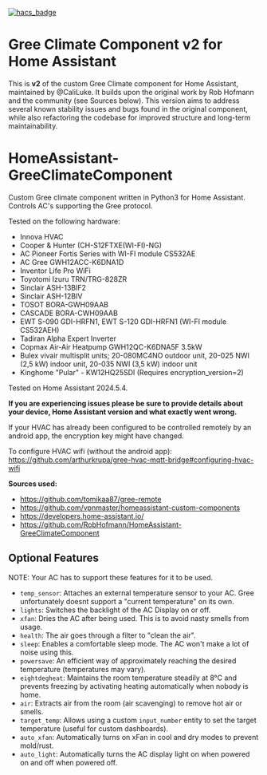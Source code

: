 [![hacs_badge](https://img.shields.io/badge/HACS-Default-orange.svg?style=for-the-badge)](https://github.com/hacs/integration)

# Gree Climate Component v2 for Home Assistant

This is **v2** of the custom Gree Climate component for Home Assistant, maintained by @CaliLuke. 
It builds upon the original work by Rob Hofmann and the community (see Sources below). 
This version aims to address several known stability issues and bugs found in the original component, 
while also refactoring the codebase for improved structure and long-term maintainability.

# HomeAssistant-GreeClimateComponent
Custom Gree climate component written in Python3 for Home Assistant. Controls AC's supporting the Gree protocol.

Tested on the following hardware:
- Innova HVAC
- Cooper & Hunter (CH-S12FTXE(WI-FI)-NG)
- AC Pioneer Fortis Series with WI-FI module CS532AE
- AC Gree GWH12ACC-K6DNA1D
- Inventor Life Pro WiFi
- Toyotomi Izuru TRN/TRG-828ZR
- Sinclair ASH-13BIF2
- Sinclair ASH-12BIV
- TOSOT BORA-GWH09AAB
- CASCADE BORA-CWH09AAB
- EWT S-090 GDI-HRFN1, EWT S-120 GDI-HRFN1 (WI-FI module CS532AEH)
- Tadiran Alpha Expert Inverter
- Copmax Air-Air Heatpump GWH12QC-K6DNA5F 3.5kW
- Bulex vivair multisplit units; 20-080MC4NO outdoor unit, 20-025 NWI (2,5 kW) indoor unit, 20-035 NWI (3,5 kW) indoor unit
- Kinghome "Pular" - KW12HQ25SDI (Requires encryption_version=2)

Tested on Home Assistant 2024.5.4.

**If you are experiencing issues please be sure to provide details about your device, Home Assistant version and what exactly went wrong.**

 If your HVAC has already been configured to be controlled remotely by an android app, the encryption key might have changed.

 To configure HVAC wifi (without the android app): https://github.com/arthurkrupa/gree-hvac-mqtt-bridge#configuring-hvac-wifi

**Sources used:**
 - https://github.com/tomikaa87/gree-remote
 - https://github.com/vpnmaster/homeassistant-custom-components
 - https://developers.home-assistant.io/
 - https://github.com/RobHofmann/HomeAssistant-GreeClimateComponent
 
## Optional Features
NOTE: Your AC has to support these features for it to be used.

- `temp_sensor`: Attaches an external temperature sensor to your AC. Gree unfortunately doesnt support a "current temperature" on its own.
- `lights`: Switches the backlight of the AC Display on or off.
- `xfan`: Dries the AC after being used. This is to avoid nasty smells from usage.
- `health`: The air goes through a filter to "clean the air".
- `sleep`: Enables a comfortable sleep mode. The AC won't make a lot of noise using this.
- `powersave`: An efficient way of approximately reaching the desired temperature (temperatures may vary).
- `eightdegheat`: Maintains the room temperature steadily at 8°C and prevents freezing by activating heating automatically when nobody is home.
- `air`: Extracts air from the room (air scavenging) to remove hot air or smells.
- `target_temp`: Allows using a custom `input_number` entity to set the target temperature (useful for custom dashboards).
- `auto_xfan`: Automatically turns on xFan in cool and dry modes to prevent mold/rust.
- `auto_light`: Automatically turns the AC display light on when powered on and off when powered off.
